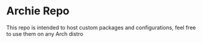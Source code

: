 # Archie Repo
This repo is intended to host custom packages and configurations, feel free to use them on any Arch distro
